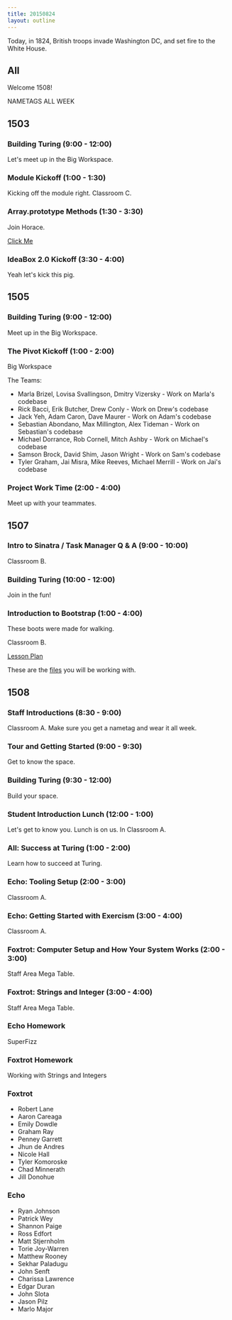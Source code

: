 ```yaml
---
title: 20150824
layout: outline
---
```


Today, in 1824, British troops invade Washington DC, and set fire to the White House.

## All

Welcome 1508!

NAMETAGS ALL WEEK


## 1503

### Building Turing (9:00 - 12:00)

Let's meet up in the Big Workspace.

### Module Kickoff (1:00 - 1:30)

Kicking off the module right. Classroom C.

### Array.prototype Methods (1:30 - 3:30)

Join Horace.

[Click Me](https://github.com/mdn/advanced-js-fundamentals-ck/tree/gh-pages/tutorials/01-array-prototype-methods)

### IdeaBox 2.0 Kickoff (3:30 - 4:00)

Yeah let's kick this pig.


## 1505

### Building Turing (9:00 - 12:00)

Meet up in the Big Workspace.

### The Pivot Kickoff (1:00 - 2:00)

Big Workspace

The Teams:

* Marla Brizel, Lovisa Svallingson, Dmitry Vizersky - Work on Marla's codebase
* Rick Bacci, Erik Butcher, Drew Conly - Work on Drew's codebase
* Jack Yeh, Adam Caron, Dave Maurer - Work on Adam's codebase
* Sebastian Abondano, Max Millington, Alex Tideman - Work on Sebastian's codebase
* Michael Dorrance, Rob Cornell, Mitch Ashby - Work on Michael's codebase
* Samson Brock, David Shim, Jason Wright - Work on Sam's codebase
* Tyler Graham, Jai Misra, Mike Reeves, Michael Merrill - Work on Jai's codebase

### Project Work Time (2:00 - 4:00)

Meet up with your teammates.


## 1507

### Intro to Sinatra / Task Manager Q & A (9:00 - 10:00)

Classroom B.

### Building Turing (10:00 - 12:00)

Join in the fun!

### Introduction to Bootstrap (1:00 - 4:00)

These boots were made for walking.

Classroom B. 

[Lesson Plan](https://github.com/turingschool/lesson_plans/blob/master/ruby_02-web_applications_with_ruby/introduction_to_bootstrap.markdown)

These are the [files](https://github.com/mikedao/intro-to-bootstrap) you will be 
working with.


## 1508

### Staff Introductions (8:30 - 9:00)

Classroom A. Make sure you get a nametag and wear it all week.

### Tour and Getting Started (9:00 - 9:30)

Get to know the space.

### Building Turing (9:30 - 12:00)

Build your space.

### Student Introduction Lunch (12:00 - 1:00)

Let's get to know you. Lunch is on us. In Classroom A.

### All: Success at Turing (1:00 - 2:00)

Learn how to succeed at Turing.

### Echo: Tooling Setup (2:00 - 3:00)

Classroom A.

### Echo: Getting Started with Exercism (3:00 - 4:00)

Classroom A.

### Foxtrot: Computer Setup and How Your System Works (2:00 - 3:00)

Staff Area Mega Table.

### Foxtrot: Strings and Integer (3:00 - 4:00)

Staff Area Mega Table.

### Echo Homework

SuperFizz

### Foxtrot Homework

Working with Strings and Integers

### Foxtrot

* Robert Lane
* Aaron Careaga
* Emily Dowdle
* Graham Ray
* Penney Garrett
* Jhun de Andres
* Nicole Hall
* Tyler Komoroske
* Chad Minnerath
* Jill Donohue

### Echo

* Ryan Johnson
* Patrick Wey
* Shannon Paige
* Ross Edfort
* Matt Stjernholm
* Torie Joy-Warren
* Matthew Rooney
* Sekhar Paladugu
* John Senft
* Charissa Lawrence
* Edgar Duran
* John Slota
* Jason Pilz
* Marlo Major